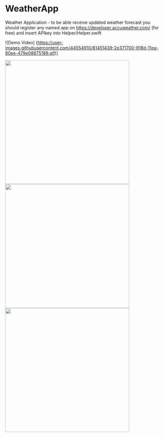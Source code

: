 # WeatherApp
Weather Application - to be able receive updated weather forecast you should register any named app on 
https://developer.accuweather.com/ (for free) and insert APIkey into Helper/Helper.swift

![Demo Video] (https://user-images.githubusercontent.com/44554910/81451439-2e371700-918d-11ea-80ee-479e08675189.gif)]

<img src="https://user-images.githubusercontent.com/44554910/81448344-e7deb980-9186-11ea-99b0-f971f7752f33.png" width="400">

<img src="https://user-images.githubusercontent.com/44554910/81449084-232db800-9188-11ea-8ba0-20df373999d6.png" width="400">

<img src="https://user-images.githubusercontent.com/44554910/81449195-65ef9000-9188-11ea-85f0-daffb6c029eb.png" width="400">

